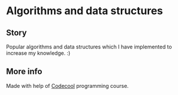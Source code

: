 # Algorithms and data structures

## Story

Popular algorithms and data structures which I have implemented to increase my knowledge. :)

## More info

Made with help of [Codecool](https://codecool.com/) programming course.
